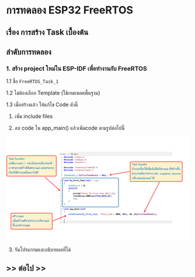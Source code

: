 # การทดลอง ESP32 FreeRTOS 
## เรื่อง การสร้าง Task เบื้องต้น

## ลำดับการทดลอง

### 1. สร้าง project ใหม่ใน ESP-IDF เพื่อทำงานกับ FreeRTOS

1.1 ชื่อ  `FreeRTOS_Task_1`

1.2 ไม่ต้องเลือก Template (ใช้เทมเพลตพื้นฐาน)

1.3 เมื่อสร้างแล้ว ให้แก้ไข Code ดังนี้

1. เพิ่ม include files

2. ลบ code ใน app_main() แล้วเพิ่มcode ตามรูปต่อไปนี้

![Alt text](./Pictures/Labs/FreeRTOS-Lab-Picture-03.PNG)

3. รันโปรแกรมและอธิบายผลที่ได้


## >> ต่อไป >> 